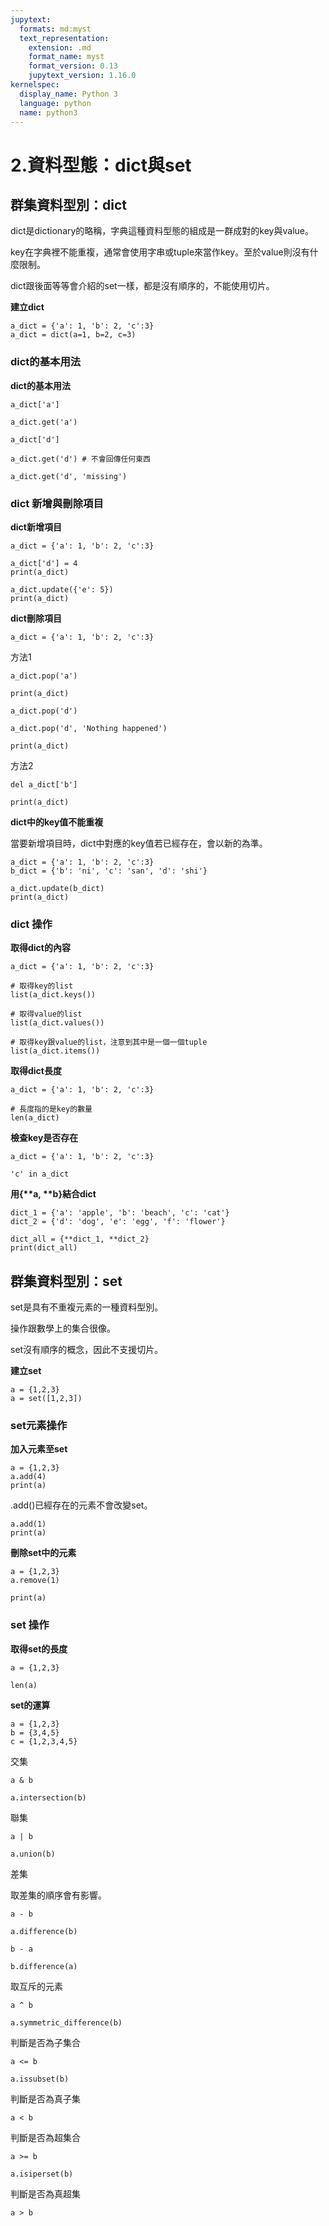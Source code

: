 ```yaml
---
jupytext:
  formats: md:myst
  text_representation:
    extension: .md
    format_name: myst
    format_version: 0.13
    jupytext_version: 1.16.0
kernelspec:
  display_name: Python 3
  language: python
  name: python3
---
```


# 2.資料型態：dict與set

## 群集資料型別：dict

dict是dictionary的略稱，字典這種資料型態的組成是一群成對的key與value。

key在字典裡不能重複，通常會使用字串或tuple來當作key。至於value則沒有什麼限制。

dict跟後面等等會介紹的set一樣，都是沒有順序的，不能使用切片。

**建立dict**

```{code-cell}
a_dict = {'a': 1, 'b': 2, 'c':3}
a_dict = dict(a=1, b=2, c=3)
```

### dict的基本用法

 **dict的基本用法**

```{code-cell}
a_dict['a']
```

```{code-cell}
a_dict.get('a')
```

```{code-cell}
a_dict['d']
```

```{code-cell}
a_dict.get('d') # 不會回傳任何東西
```

```{code-cell}
a_dict.get('d', 'missing')
```

### dict 新增與刪除項目

**dict新增項目**

```{code-cell}
a_dict = {'a': 1, 'b': 2, 'c':3}

a_dict['d'] = 4
print(a_dict)

a_dict.update({'e': 5})
print(a_dict)
```

**dict刪除項目**

```{code-cell}
a_dict = {'a': 1, 'b': 2, 'c':3}
```

方法1

```{code-cell}
a_dict.pop('a')
```

```{code-cell}
print(a_dict)
```

```{code-cell}
a_dict.pop('d')
```

```{code-cell}
a_dict.pop('d', 'Nothing happened')
```

```{code-cell}
print(a_dict)
```

方法2

```{code-cell}
del a_dict['b']

print(a_dict)
```

**dict中的key值不能重複**

當要新增項目時，dict中對應的key值若已經存在，會以新的為準。

```{code-cell}
a_dict = {'a': 1, 'b': 2, 'c':3}
b_dict = {'b': 'ni', 'c': 'san', 'd': 'shi'}

a_dict.update(b_dict)
print(a_dict)
```

### dict 操作

**取得dict的內容**

```{code-cell}
a_dict = {'a': 1, 'b': 2, 'c':3}
```

```{code-cell}
# 取得key的list
list(a_dict.keys())
```

```{code-cell}
# 取得value的list
list(a_dict.values())
```

```{code-cell}
# 取得key跟value的list，注意到其中是一個一個tuple
list(a_dict.items())
```

**取得dict長度**

```{code-cell}
a_dict = {'a': 1, 'b': 2, 'c':3}

# 長度指的是key的數量
len(a_dict)
```

**檢查key是否存在**

```{code-cell}
a_dict = {'a': 1, 'b': 2, 'c':3}

'c' in a_dict
```

**用{\*\*a, \*\*b}結合dict**

```{code-cell}
dict_1 = {'a': 'apple', 'b': 'beach', 'c': 'cat'}
dict_2 = {'d': 'dog', 'e': 'egg', 'f': 'flower'}

dict_all = {**dict_1, **dict_2}
print(dict_all)
```

## 群集資料型別：set

set是具有不重複元素的一種資料型別。

操作跟數學上的集合很像。

set沒有順序的概念，因此不支援切片。

**建立set**

```{code-cell}
a = {1,2,3}
a = set([1,2,3])
```

### set元素操作

**加入元素至set**

```{code-cell}
a = {1,2,3}
a.add(4)
print(a)
```

.add()已經存在的元素不會改變set。
```{code-cell}
a.add(1)
print(a)
```

**刪除set中的元素**

```{code-cell}
a = {1,2,3}
a.remove(1)

print(a)
```

### set 操作

**取得set的長度**

```{code-cell}
a = {1,2,3}

len(a)
```

**set的運算**

```{code-cell}
a = {1,2,3}
b = {3,4,5}
c = {1,2,3,4,5}
```

交集

```{code-cell}
a & b
```

```{code-cell}
a.intersection(b)
```

聯集

```{code-cell}
a | b
```

```{code-cell}
a.union(b)
```

差集

取差集的順序會有影響。

```{code-cell}
a - b
```

```{code-cell}
a.difference(b)
```

```{code-cell}
b - a
```

```{code-cell}
b.difference(a)
```

取互斥的元素

```{code-cell}
a ^ b
```

```{code-cell}
a.symmetric_difference(b)
```

判斷是否為子集合

```{code-cell}
a <= b
```

```{code-cell}
a.issubset(b)
```

判斷是否為真子集

```{code-cell}
a < b
```

判斷是否為超集合

```{code-cell}
a >= b
```

```{code-cell}
a.isiperset(b)
```

判斷是否為真超集

```{code-cell}
a > b
```
